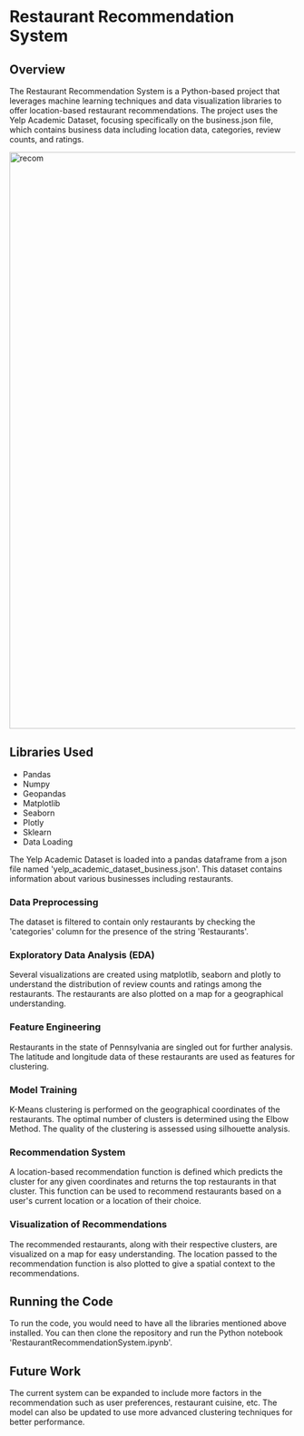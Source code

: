 # Restaurant Recommendation System
## Overview
The Restaurant Recommendation System is a Python-based project that leverages machine learning techniques and data visualization libraries to offer location-based restaurant recommendations. The project uses the Yelp Academic Dataset, focusing specifically on the business.json file, which contains business data including location data, categories, review counts, and ratings.
 
 <img width="1017" alt="recom" src="https://github.com/catplotlib/REstaurantRecommendation/assets/61319491/3ba05ae9-edc9-49eb-a942-237283a0dfcd">

## Libraries Used
- Pandas
- Numpy
- Geopandas
- Matplotlib
- Seaborn
- Plotly
- Sklearn
- Data Loading

The Yelp Academic Dataset is loaded into a pandas dataframe from a json file named 'yelp_academic_dataset_business.json'. This dataset contains information about various businesses including restaurants.

### Data Preprocessing
The dataset is filtered to contain only restaurants by checking the 'categories' column for the presence of the string 'Restaurants'.

### Exploratory Data Analysis (EDA)
Several visualizations are created using matplotlib, seaborn and plotly to understand the distribution of review counts and ratings among the restaurants. The restaurants are also plotted on a map for a geographical understanding.

### Feature Engineering
Restaurants in the state of Pennsylvania are singled out for further analysis. The latitude and longitude data of these restaurants are used as features for clustering.

### Model Training
K-Means clustering is performed on the geographical coordinates of the restaurants. The optimal number of clusters is determined using the Elbow Method. The quality of the clustering is assessed using silhouette analysis.

### Recommendation System
A location-based recommendation function is defined which predicts the cluster for any given coordinates and returns the top restaurants in that cluster. This function can be used to recommend restaurants based on a user's current location or a location of their choice.

### Visualization of Recommendations
The recommended restaurants, along with their respective clusters, are visualized on a map for easy understanding. The location passed to the recommendation function is also plotted to give a spatial context to the recommendations.

## Running the Code
To run the code, you would need to have all the libraries mentioned above installed. You can then clone the repository and run the Python notebook 'RestaurantRecommendationSystem.ipynb'.

## Future Work
The current system can be expanded to include more factors in the recommendation such as user preferences, restaurant cuisine, etc. The model can also be updated to use more advanced clustering techniques for better performance.
